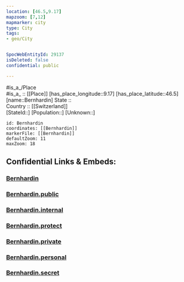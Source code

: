 ```yaml
---
location: [46.5,9.17] 
mapzoom: [7,12] 
mapmarker: city 
type: City
tags:
- geo/City


SpocWebEntityId: 29137
isDeleted: false
confidential: public

---
```

#is_a_/Place  
#is_a_ :: [[Place]] 
[has_place_longitude::9.17] 
[has_place_latitude::46.5] 
[name::Bernhardin] 
State ::  
Country :: [[Switzerland]]  
[StateId::] 
[Population::] 
[Unknown::] 


```leaflet
id: Bernhardin
coordinates: [[Bernhardin]] 
markerFile: [[Bernhardin]] 
defaultZoom: 11 
maxZoom: 18
```


## Confidential Links & Embeds: 

### [Bernhardin](/_Standards/Earth/Continent/Europe/Europe~Central/Switzerland/Switzerland~Cantons/Graubünden/City/Bernhardin.md) 

### [Bernhardin.public](/_public/Earth/Continent/Europe/Europe~Central/Switzerland/Switzerland~Cantons/Graubünden/City/Bernhardin.public.md) 

### [Bernhardin.internal](/_internal/Earth/Continent/Europe/Europe~Central/Switzerland/Switzerland~Cantons/Graubünden/City/Bernhardin.internal.md) 

### [Bernhardin.protect](/_protect/Earth/Continent/Europe/Europe~Central/Switzerland/Switzerland~Cantons/Graubünden/City/Bernhardin.protect.md) 

### [Bernhardin.private](/_private/Earth/Continent/Europe/Europe~Central/Switzerland/Switzerland~Cantons/Graubünden/City/Bernhardin.private.md) 

### [Bernhardin.personal](/_personal/Earth/Continent/Europe/Europe~Central/Switzerland/Switzerland~Cantons/Graubünden/City/Bernhardin.personal.md) 

### [Bernhardin.secret](/_secret/Earth/Continent/Europe/Europe~Central/Switzerland/Switzerland~Cantons/Graubünden/City/Bernhardin.secret.md)

